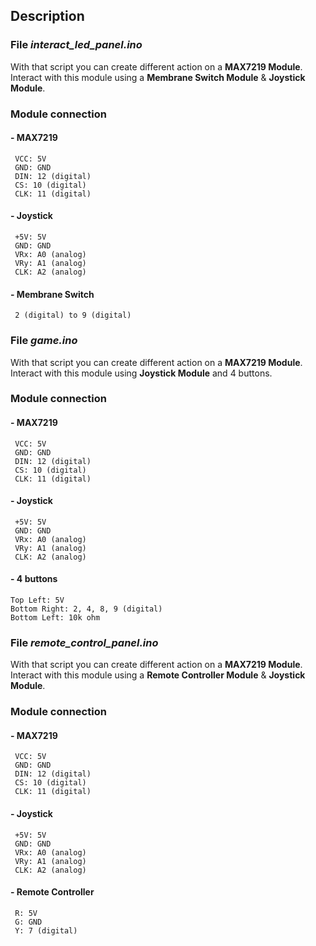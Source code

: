 ## Description

### File *interact_led_panel.ino*

With that script you can create different action on a **MAX7219 Module**.
Interact with this module using a **Membrane Switch Module** & **Joystick Module**.

### Module connection
#### - MAX7219
	 VCC: 5V
	 GND: GND
	 DIN: 12 (digital)
	 CS: 10 (digital)
	 CLK: 11 (digital)

#### - Joystick
	 +5V: 5V
	 GND: GND
	 VRx: A0 (analog)
	 VRy: A1 (analog)
	 CLK: A2 (analog)

#### - Membrane Switch
	 2 (digital) to 9 (digital)


### File *game.ino*

With that script you can create different action on a **MAX7219 Module**.
Interact with this module using **Joystick Module** and 4 buttons.

### Module connection
#### - MAX7219
	 VCC: 5V
	 GND: GND
	 DIN: 12 (digital)
	 CS: 10 (digital)
	 CLK: 11 (digital)

#### - Joystick
	 +5V: 5V
	 GND: GND
	 VRx: A0 (analog)
	 VRy: A1 (analog)
	 CLK: A2 (analog)

#### - 4 buttons
	Top Left: 5V
	Bottom Right: 2, 4, 8, 9 (digital)
	Bottom Left: 10k ohm


### File *remote_control_panel.ino*

With that script you can create different action on a **MAX7219 Module**.
Interact with this module using a **Remote Controller Module** & **Joystick Module**.

### Module connection
#### - MAX7219
	 VCC: 5V
	 GND: GND
	 DIN: 12 (digital)
	 CS: 10 (digital)
	 CLK: 11 (digital)

#### - Joystick
	 +5V: 5V
	 GND: GND
	 VRx: A0 (analog)
	 VRy: A1 (analog)
	 CLK: A2 (analog)

#### - Remote Controller
	 R: 5V
	 G: GND
	 Y: 7 (digital)
